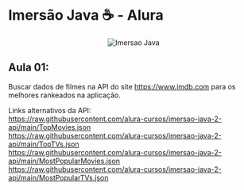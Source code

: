 # Imersão Java ☕ - Alura #

<div align="center">
  <img source="https://www.alura.com.br/assets/img/imersao-java/imersao-logo.1676983691.svg" alt="Imersao Java" />
</div>

## Aula 01: ##

Buscar dados de filmes na API do site https://www.imdb.com para os melhores rankeados na aplicação. <br>

Links alternativos da API:
<br>
https://raw.githubusercontent.com/alura-cursos/imersao-java-2-api/main/TopMovies.json
<br>
https://raw.githubusercontent.com/alura-cursos/imersao-java-2-api/main/TopTVs.json
<br>
https://raw.githubusercontent.com/alura-cursos/imersao-java-2-api/main/MostPopularMovies.json
<br>
https://raw.githubusercontent.com/alura-cursos/imersao-java-2-api/main/MostPopularTVs.json

##